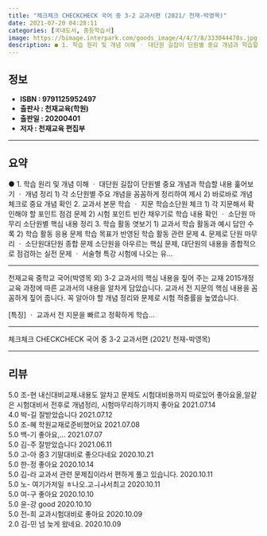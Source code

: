 ```yaml
---
title: "체크체크 CHECKCHECK 국어 중 3-2 교과서편 (2021/ 천재-박영목)"
date: 2021-07-20 04:28:11
categories: [국내도서, 중등학습서]
image: https://bimage.interpark.com/goods_image/4/4/7/8/333044478s.jpg
description: ● 1. 학습 원리 및 개념 이해 ㆍ 대단원 길잡이 단원별 중요 개념과 학습할 내용 훑어보기 ㆍ 개념 정리 1) 각 소단원별 주요 개념을 꼼꼼하게 정리하여 제시 2) 바로바로 개념 체크로 중요 개념 확인 2. 교과서 본문 학습 ㆍ 지문 학습소단원 체크 1) 각 지문해서 확인해야
---
```


## **정보**

- **ISBN : 9791125952497**
- **출판사 : 천재교육(학원)**
- **출판일 : 20200401**
- **저자 : 천재교육 편집부**

------



## **요약**

●  1. 학습 원리 및 개념 이해  ㆍ 대단원 길잡이 단원별 중요 개념과 학습할 내용 훑어보기  ㆍ 개념 정리 1) 각 소단원별 주요 개념을 꼼꼼하게 정리하여 제시 2) 바로바로 개념 체크로 중요 개념 확인 2. 교과서 본문 학습  ㆍ 지문 학습소단원 체크 1) 각 지문해서 확인해야 할 포인트 점검 문제 2) 시험 포인트 빈칸 채우기로 학습 내용 확인  ㆍ 소단원 마무리 소단원별 핵심 내용 정리 3. 학습 활동 엿보기 1) 교과서 학습 활동과 예시 답안 수록 2) 학습 활동 응용 문제 학습 목표가 반영된 학습 활동 관련 문제 4. 문제로 단원 마무리  ㆍ 소단원대단원 종합 문제 소단원을 아우르는 핵심 문제, 대단원의 내용을 종합적으로 점검하는 실전 문제  ㆍ 서술형 특강 시험에 나오는 유...

------

천재교육 중학교 국어(박영목 외) 3-2 교과서의 핵심 내용을 짚어 주는 교재
2015개정 교육 과정에 따른 교과서의 내용을 알차게 담았습니다. 
교과서 전 지문의 핵심 내용을 꼼꼼하게 짚어 줍니다. 
꼭 알아야 할 개념 정리와 문제로 시험 적중률을 높였습니다.

[특징]
ㆍ 교과서 전 지문을 빠르고 정확하게 학습... 

------


체크체크 CHECKCHECK 국어 중 3-2 교과서편 (2021/ 천재-박영목) 

------


## **리뷰** 

5.0 조-현 내신대비교재.내용도 알차고 문제도 시험대비용까지 따로있어 좋아요올,알같은 시험대비서 전후로 개념정리, 시험마무리하기까지 좋아요 2021.07.14 <br/>4.0 박-길 잘받았습니다  2021.07.12 <br/>5.0 조-혜 학원교재로준비했어요 2021.07.08 <br/>5.0 백-기 좋아요,... 2021.07.07 <br/>5.0 김-주 잘받았습니다  2021.06.11 <br/>5.0 고-아 중3  기말대비로 좋으다네요 2020.10.21 <br/>5.0 한-정 좋아요 2020.10.14 <br/>5.0 김-라 교과서 관련 문제집이라서 편하게 풀고 있습니다. 2020.10.11 <br/>5.0 노- 여기가저일 ㅎ나오.고ㅢㅘ서최고 2020.10.11 <br/>5.0 여-구 좋아요 2020.10.10 <br/>5.0 윤-강 good 2020.10.10 <br/>5.0 전-희 교과시험대비로 좋아요 2020.10.09 <br/>2.0 김-민 넘 늦게 왔네요. 2020.10.09 <br/>